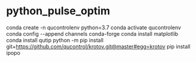 # python_pulse_optim

conda create -n qucontrolenv python=3.7
conda activate qucontrolenv
conda config --append channels conda-forge
conda install matplotlib
conda install qutip
python -m pip install git+https://github.com/qucontrol/krotov.git@master#egg=krotov
pip install ipopo